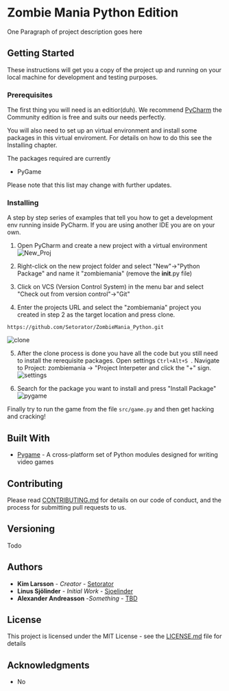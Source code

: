 # Zombie Mania Python Edition

One Paragraph of project description goes here

## Getting Started

These instructions will get you a copy of the project up and running on your local machine for development and testing purposes.

### Prerequisites

The first thing you will need is an editior(duh). We recommend [PyCharm](https://www.jetbrains.com/pycharm/?fromMenu) the Community edition is free and suits our needs perfectly.

You will also need to set up an virtual environment and install some packages in this virtual enviroment. For details on how to do this see the Installing chapter. 

The packages required are currently
* PyGame

Please note that this list may change with further updates.


### Installing

A step by step series of examples that tell you how to get a development env running inside PyCharm. If you are using another IDE you are on your own.

1. Open PyCharm and create a new project with a virtual environment
![New_Proj](https://user-images.githubusercontent.com/18465126/66916419-750bc680-f01b-11e9-8b67-d695f13b38b6.PNG)

2. Right-click on the new project folder and select "New"->"Python Package" and name it "zombiemania" (remove the __init__.py file)

3. Click on VCS (Version Control System) in the menu bar and select "Check out from version control"->"Git"

4. Enter the projects URL and select the "zombiemania" project you created in step 2 as the target location and press clone.

```
https://github.com/Setorator/ZombieMania_Python.git
```

![clone](https://user-images.githubusercontent.com/18465126/66916426-763cf380-f01b-11e9-8e52-08d37dc7095d.png)


5. After the clone process is done you have all the code but you still need to install the rerequisite packages. Open settings ```Ctrl+Alt+S ```. Navigate to Project: zombiemania -> "Project Interpeter and click the "+" sign.
![settings](https://user-images.githubusercontent.com/18465126/66916423-75a45d00-f01b-11e9-88ba-224c21de8166.png)

6. Search for the package you want to install and press "Install Package"
![pygame](https://user-images.githubusercontent.com/18465126/66916421-75a45d00-f01b-11e9-98c7-255f369b887c.png)

Finally try to run the game from the file ``` src/game.py ``` and then get hacking and cracking!

## Built With

* [Pygame](https://www.pygame.org) - A cross-platform set of Python modules designed for writing video games

## Contributing

Please read [CONTRIBUTING.md](TODO) for details on our code of conduct, and the process for submitting pull requests to us.

## Versioning

Todo

## Authors

* **Kim Larsson** - *Creator* - [Setorator](https://github.com/Setorator)
* **Linus Sjölinder** - *Initial Work* - [Sjoelinder](https://github.com/sjoelinder)
* **Alexander Andreasson** -*Something* - [TBD]()

## License

This project is licensed under the MIT License - see the [LICENSE.md](LICENSE.md) file for details

## Acknowledgments

* No
